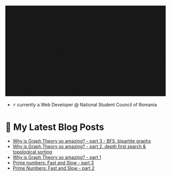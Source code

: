 
[![profile_banner](./banner.gif)]()
- ⚡ currently a Web Developer @ National Student Council of Romania

# 💬 My Latest Blog Posts
<!-- BLOG-POST-LIST:START -->
- [Why is Graph Theory so amazing? - part 3 - BFS, bipartite graphs](https://dev.to/kruzzy/why-is-graph-theory-so-amazing-part-3-bfs-bipartite-graphs-2860)
- [Why is Graph Theory so amazing? - part 2, depth first search & topological sorting](https://dev.to/kruzzy/why-is-graph-theory-so-amazing-part-2-depth-first-search-topological-sorting-jkg)
- [Why is Graph Theory so amazing? - part 1](https://dev.to/kruzzy/why-is-graph-theory-so-amazing-part-1-5ii)
- [Prime numbers: Fast and Slow - part 3](https://dev.to/kruzzy/prime-numbers-fast-and-slow-part-3-2dgm)
- [Prime Numbers: Fast and Slow - part 2](https://dev.to/kruzzy/prime-numbers-fast-and-slow-part-2-425o)
<!-- BLOG-POST-LIST:END -->



<!--
**KruZZy/KruZZy** is a ✨ _special_ ✨ repository because its `README.md` (this file) appears on your GitHub profile.

Here are some ideas to get you started:

- 🔭 I’m currently working on ...
- 🌱 I’m currently learning ...
- 👯 I’m looking to collaborate on ...
- 🤔 I’m looking for help with ...
- 💬 Ask me about ...
- 📫 How to reach me: ...
- 😄 Pronouns: ...
- ⚡ Fun fact: ...
-->
